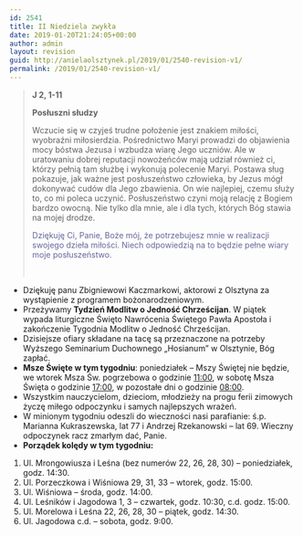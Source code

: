 ```yaml
---
id: 2541
title: II Niedziela zwykła
date: 2019-01-20T21:24:05+00:00
author: admin
layout: revision
guid: http://anielaolsztynek.pl/2019/01/2540-revision-v1/
permalink: /2019/01/2540-revision-v1/
---
```

> **J 2, 1-11**
> 
> **Posłuszni słudzy**
> 
> Wczucie się w czyjeś trudne położenie jest znakiem miłości, wyobraźni miłosierdzia. Pośrednictwo Maryi prowadzi do objawienia mocy bóstwa Jezusa i wzbudza wiarę Jego uczniów. Ale w uratowaniu dobrej reputacji nowożeńców mają udział również ci, którzy pełnią tam służbę i wykonują polecenie Maryi. Postawa sług pokazuje, jak ważne jest posłuszeństwo człowieka, by Jezus mógł dokonywać cudów dla Jego zbawienia. On wie najlepiej, czemu służy to, co mi poleca uczynić. Posłuszeństwo czyni moją relację z Bogiem bardzo owocną. Nie tylko dla mnie, ale i dla tych, których Bóg stawia na mojej drodze.
> 
> <span style="color: #666699;">Dziękuję Ci, Panie, Boże mój, że potrzebujesz mnie w realizacji swojego dzieła miłości. Niech odpowiedzią na to będzie pełne wiary moje posłuszeństwo. </span>
> 
> &nbsp;

  * Dziękuję panu Zbigniewowi Kaczmarkowi, aktorowi z Olsztyna za wystąpienie z programem bożonarodzeniowym.
  * Przeżywamy **Tydzień Modlitw o Jedność Chrześcijan**. W piątek wypada liturgiczne Święto Nawrócenia Świętego Pawła Apostoła i zakończenie Tygodnia Modlitw o Jedność Chrześcijan.
  * Dzisiejsze ofiary składane na tacę są przeznaczone na potrzeby Wyższego Seminarium Duchownego &#8222;Hosianum&#8221; w Olsztynie, Bóg zapłać.
  * **Msze Święte w tym tygodniu**: poniedziałek – Mszy Świętej nie będzie, we wtorek Msza Św. pogrzebowa o godzinie <span style="text-decoration: underline;">11:00</span>, w sobotę Msza Święta o godzinie <span style="text-decoration: underline;">17:00</span>, w pozostałe dni o godzinie <span style="text-decoration: underline;">08:00</span>.
  * Wszystkim nauczycielom, dzieciom, młodzieży na progu ferii zimowych życzę miłego odpoczynku i samych najlepszych wrażeń.
  * W minionym tygodniu odeszli do wieczności nasi parafianie: ś.p. Marianna Kukraszewska, lat 77 i Andrzej Rzekanowski – lat 69. Wieczny odpoczynek racz zmarłym dać, Panie.
  * **Porządek kolędy w tym tygodniu:**

  1. Ul. Mrongowiusza i Leśna (bez numerów 22, 26, 28, 30) – poniedziałek, godz. 14:30.
  2. Ul. Porzeczkowa i Wiśniowa 29, 31, 33 – wtorek, godz. 15:00.
  3. Ul. Wiśniowa – środa, godz. 14:00.
  4. Ul. Leśników i Jagodowa 1, 3 – czwartek, godz. 10:30, c.d. godz. 15:00.
  5. Ul. Morelowa i Leśna 22, 26, 28, 30 – piątek, godz. 14:30.
  6. Ul. Jagodowa c.d. – sobota, godz. 9:00.